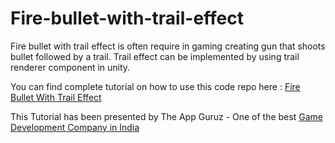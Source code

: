 Fire-bullet-with-trail-effect
=============================

Fire bullet with trail effect is often require in gaming creating gun that shoots bullet followed by a trail. Trail effect can be implemented by using trail renderer component in unity. 
<p>You can find complete tutorial on how to use this code repo here : <a href="http://www.theappguruz.com/sample-code/fire-bullet-trail-effect/" target="_blank">Fire Bullet With Trail Effect</a></p>

This Tutorial has been presented by The App Guruz - One of the best <a href="http://www.theappguruz.com/mobile-application-development/">Game Development Company in India</a>
